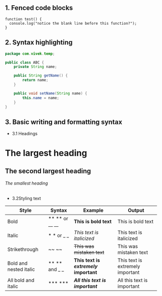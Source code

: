 
## 1. Fenced code blocks
```
function test() {
  console.log("notice the blank line before this function?");
}
```

## 2. Syntax highlighting
```Java
package com.vivek.temp;

public class ABC {
    private String name;

    public String getName() {
        return name;
    }

    public void setName(String name) {
        this.name = name;
    }
}
```

## 3. Basic writing and formatting syntax
* 3.1 Headings

# The largest heading
## The second largest heading
###### The smallest heading

* 3.2Styling text

|Style|Syntax|Example|Output|
|-----|-------|------|------|
|Bold |	** ** or __ __|**This is bold text**	|This is bold text|
|Italic|	* * or _ _	|*This text is italicized*	|This text is italicized|
|Strikethrough|	~~ ~~	|	~~This was mistaken text~~	|This was mistaken text|
|Bold and nested italic|	** ** and _ _ |		**This text is _extremely_ important**	|This text is extremely important|
|All bold and italic|	*** ***		|***All this text is important***	|All this text is important|
